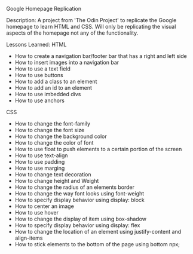 Google Homepage Replication

Description:
A project from 'The Odin Project' to replicate the Google homepage to learn HTML and CSS. Will only be replicating the visual aspects of the homepage not any of the functionality.

Lessons Learned:
HTML
* How to create a navigation bar/footer bar that has a right and left side
* How to insert images into a navigation bar
* How to use a text field
* How to use buttons
* How to add a class to an element
* How to add an id to an element
* How to use imbedded divs
* How to use anchors

CSS
* How to change the font-family
* How to change the font size
* How to change the background color
* How to change the color of font
* How to use float to push elements to a certain portion of the screen
* How to use text-align
* How to use padding
* How to use marging
* How to change text decoration
* How to change height and Weight
* How to change the radius of an elements border
* How to change the way font looks using font-weight
* How to specify display behavior using display: block
* How to center an image 
* How to use hover
* How to change the display of item using box-shadow
* How to specify display behavior using display: flex
* How to change the location of an element using justify-content and align-items
* How to stick elements to the bottom of the page using bottom npx;

